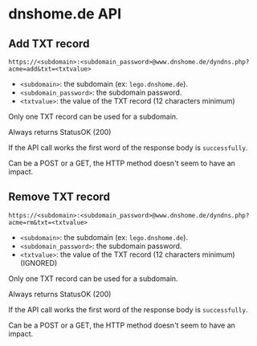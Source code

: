 # dnshome.de API

## Add TXT record

```
https://<subdomain>:<subdomain_password>@www.dnshome.de/dyndns.php?acme=add&txt=<txtvalue>
```

- `<subdomain>`: the subdomain (ex: `lego.dnshome.de`).
- `<subdomain_password>`: the subdomain password.
- `<txtvalue>`: the value of the TXT record (12 characters minimum)

Only one TXT record can be used for a subdomain.

Always returns StatusOK (200)

If the API call works the first word of the response body is `successfully`.

Can be a POST or a GET, the HTTP method doesn't seem to have an impact.

## Remove TXT record

```
https://<subdomain>:<subdomain_password>@www.dnshome.de/dyndns.php?acme=rm&txt=<txtvalue>
```

- `<subdomain>`: the subdomain (ex: `lego.dnshome.de`).
- `<subdomain_password>`: the subdomain password.
- `<txtvalue>`: the value of the TXT record (12 characters minimum) (IGNORED)

Only one TXT record can be used for a subdomain.

Always returns StatusOK (200)

If the API call works the first word of the response body is `successfully`.

Can be a POST or a GET, the HTTP method doesn't seem to have an impact.
